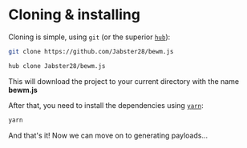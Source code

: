 # Cloning & installing

Cloning is simple, using `git` (or the superior [`hub`](https://github.com/github/hub/blob/master/README.md)):

```bash
git clone https://github.com/Jabster28/bewm.js
```

```bash
hub clone Jabster28/bewm.js
```

This will download the project to your current directory with the name **bewm.js**

After that, you need to install the dependencies using [`yarn`](https://classic.yarnpkg.com/en/docs/install#mac-stable):

```bash
yarn
```

And that's it! Now we can move on to generating payloads...
